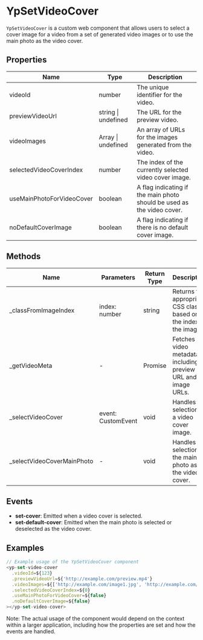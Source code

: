 # YpSetVideoCover

`YpSetVideoCover` is a custom web component that allows users to select a cover image for a video from a set of generated video images or to use the main photo as the video cover.

## Properties

| Name                     | Type                  | Description                                           |
|--------------------------|-----------------------|-------------------------------------------------------|
| videoId                  | number                | The unique identifier for the video.                  |
| previewVideoUrl          | string \| undefined   | The URL for the preview video.                        |
| videoImages              | Array<string> \| undefined | An array of URLs for the images generated from the video. |
| selectedVideoCoverIndex  | number                | The index of the currently selected video cover image.|
| useMainPhotoForVideoCover| boolean               | A flag indicating if the main photo should be used as the video cover. |
| noDefaultCoverImage      | boolean               | A flag indicating if there is no default cover image. |

## Methods

| Name                  | Parameters            | Return Type | Description                                      |
|-----------------------|-----------------------|-------------|--------------------------------------------------|
| _classFromImageIndex  | index: number         | string      | Returns the appropriate CSS class based on the index of the image. |
| _getVideoMeta         | -                     | Promise<void> | Fetches video metadata including preview URL and image URLs. |
| _selectVideoCover     | event: CustomEvent    | void        | Handles the selection of a video cover image.    |
| _selectVideoCoverMainPhoto | -               | void        | Handles the selection of the main photo as the video cover. |

## Events

- **set-cover**: Emitted when a video cover is selected.
- **set-default-cover**: Emitted when the main photo is selected or deselected as the video cover.

## Examples

```typescript
// Example usage of the YpSetVideoCover component
<yp-set-video-cover
  .videoId=${123}
  .previewVideoUrl=${'http://example.com/preview.mp4'}
  .videoImages=${['http://example.com/image1.jpg', 'http://example.com/image2.jpg']}
  .selectedVideoCoverIndex=${0}
  .useMainPhotoForVideoCover=${false}
  .noDefaultCoverImage=${false}
></yp-set-video-cover>
```

Note: The actual usage of the component would depend on the context within a larger application, including how the properties are set and how the events are handled.